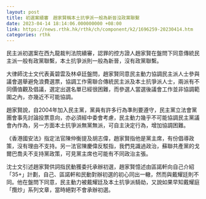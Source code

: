 ```yaml
---
layout: post
title: 初選案續審　趙家賢稱本土抗爭派一般為新晉沒政黨聯繫
date: 2023-04-14 18:14:06.000000000 +08:00
link: https://news.rthk.hk/rthk/ch/component/k2/1696259-20230414.htm
categories: rthk
---
```


民主派初選案在西九龍裁判法院續審，認罪的控方證人趙家賢在盤問下同意傳統民主派一般有政黨聯繫，本土抗爭派則一般為新晉，沒有政黨聯繫。

大律師沈士文代表黃碧雲及林卓廷盤問，趙家賢同意民主動力協調民主派人士參與議會選舉避免浪費選票，協調工作需聯合傳統民主派及本土抗爭派人士，兩派有不同價值觀及倡議，選定出選名單已經很困難，而參選人當選後議會工作並非協調範圍之內，亦幾近不可能協調。

趙家賢說，自2004年加入民主黨，黨員有許多行為準則要遵守，民主黨立法會黨團會事先討論投票意向，亦必須經中委會考慮，民主動力幾乎不可能協調民主黨議會內作為，另一方面本土抗爭派無黨無派，可自主決定行為，增加協調困難。

《香港國安法》指定法官陳仲衡提及胡志偉，趙家賢指他是黨主席，有份倡導政策，沒有理由不支持。另一法官陳慶偉反駁指，我們見識過政治，蘇聯共產黨的戈爾巴喬夫不支持黨政策，可見黨主席也可能有不同政治主張。

沈士文引述趙家賢供詞指民動獲委托承辦初選，趙家賢憶述由區諾軒向自己介紹「35+」計劃，自己、區諾軒和民動對辦初選的初心同出一轍，然而與戴耀廷則不同。他在盤問下同意，民主動力被戴耀廷及本土抗爭派騎劫，又說如果早知戴耀庭「攬炒」系列文章，當時絕對不會承辦初選。
